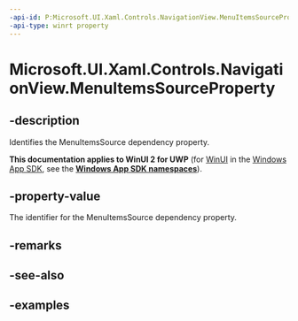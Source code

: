 ```yaml
---
-api-id: P:Microsoft.UI.Xaml.Controls.NavigationView.MenuItemsSourceProperty
-api-type: winrt property
---
```

<!-- Property syntax.
public DependencyProperty MenuItemsSourceProperty { get; }
-->

# Microsoft.UI.Xaml.Controls.NavigationView.MenuItemsSourceProperty


## -description

Identifies the MenuItemsSource dependency property.


**This documentation applies to WinUI 2 for UWP** (for [WinUI](/windows/apps/winui/winui3/) in the [Windows App SDK](/windows/apps/windows-app-sdk/), see the **[Windows App SDK namespaces](/windows/windows-app-sdk/api/winrt/)**).

## -property-value

The identifier for the MenuItemsSource dependency property.


## -remarks


## -see-also


## -examples


